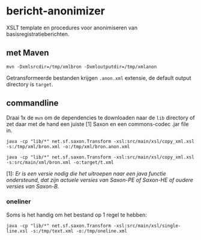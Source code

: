 # bericht-anonimizer
XSLT template en procedures voor anonimiseren van basisregistratieberichten.


## met Maven

`mvn -Dxmlsrcdir=/tmp/xmlbron -Dxmloutputdir=/tmp/xmlanon`

Getransformeerde bestanden krijgen `.anon.xml` extensie, de default output directory is `target`.


## commandline

Draai 1x de `mvn` om de dependencies te downloaden naar de `lib` directory of zet daar met de hand een juiste [1] Saxon en een commons-codec .jar file in.

`java -cp "lib/*" net.sf.saxon.Transform -xsl:src/main/xsl/copy_xml.xsl  -s:/tmp/xml/bron.xml -o:/tmp/xml/bron.anon.xml`

`java -cp "lib/*" net.sf.saxon.Transform -xsl:src/main/xsl/copy_xml.xsl -s:src/main/xml/bron.xml -o:target/t.xml`

[1]: *Er is een versie nodig die het uitroepen naar een java functie ondersteund, dat zijn actuele versies van Saxon-PE of Saxon-HE of oudere versies van Saxon-B.*

### oneliner

Soms is het handig om het bestand op 1 regel te hebben:

`java -cp "lib/*" net.sf.saxon.Transform -xsl:src/main/xsl/single-line.xsl -s:/tmp/text.xml -o:/tmp/oneline.xml`
